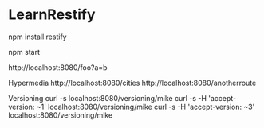 # LearnRestify

npm install restify

npm start


http://localhost:8080/foo?a=b

Hypermedia
http://localhost:8080/cities
http://localhost:8080/anotherroute


Versioning
curl -s localhost:8080/versioning/mike
curl -s -H 'accept-version: ~1' localhost:8080/versioning/mike
curl -s -H 'accept-version: ~3' localhost:8080/versioning/mike
